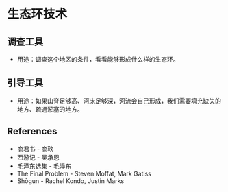 # 生态环技术

## 调查工具

- 用途：调查这个地区的条件，看看能够形成什么样的生态环。

## 引导工具

- 用途：如果山脊足够高、河床足够深，河流会自己形成，我们需要填充缺失的地方、疏通淤塞的地方。

## References

- 商君书 - 商鞅
- 西游记 - 吴承恩
- 毛泽东选集 - 毛泽东
- The Final Problem - Steven Moffat, Mark Gatiss
- Shōgun - Rachel Kondo, Justin Marks
